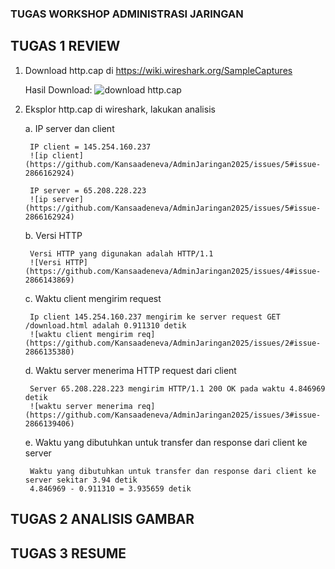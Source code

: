 ### TUGAS WORKSHOP ADMINISTRASI JARINGAN 

## TUGAS 1 REVIEW
  1. Download http.cap di https://wiki.wireshark.org/SampleCaptures

       Hasil Download:
       ![download http.cap](https://github.com/Kansaadeneva/AdminJaringan2025/issues/1#issue-2865980429)

     
  3. Eksplor http.cap di wireshark, lakukan analisis

     a. IP server dan client

          IP client = 145.254.160.237
          ![ip client](https://github.com/Kansaadeneva/AdminJaringan2025/issues/5#issue-2866162924)
     
          IP server = 65.208.228.223
          ![ip server](https://github.com/Kansaadeneva/AdminJaringan2025/issues/5#issue-2866162924)
     
     b. Versi HTTP

          Versi HTTP yang digunakan adalah HTTP/1.1
          ![Versi HTTP](https://github.com/Kansaadeneva/AdminJaringan2025/issues/4#issue-2866143869)
     
     c. Waktu client mengirim request

          Ip client 145.254.160.237 mengirim ke server request GET /download.html adalah 0.911310 detik
          ![waktu client mengirim req](https://github.com/Kansaadeneva/AdminJaringan2025/issues/2#issue-2866135380)
     
     d. Waktu server menerima HTTP request dari client

          Server 65.208.228.223 mengirim HTTP/1.1 200 OK pada waktu 4.846969 detik
          ![waktu server menerima req](https://github.com/Kansaadeneva/AdminJaringan2025/issues/3#issue-2866139406)
     
     e. Waktu yang dibutuhkan untuk transfer dan response dari client ke server

          Waktu yang dibutuhkan untuk transfer dan response dari client ke server sekitar 3.94 detik
          4.846969 - 0.911310 = 3.935659 detik


## TUGAS 2 ANALISIS GAMBAR

## TUGAS 3 RESUME
